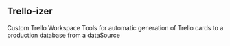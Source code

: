 ## Trello-izer

Custom Trello Workspace Tools for automatic generation of Trello cards to a production database from a dataSource
